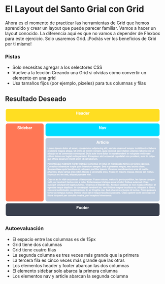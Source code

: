 
# El Layout del Santo Grial con Grid

Ahora es el momento de practicar las herramientas de Grid que hemos aprendido y crear un layout que puede parecer familiar. Vamos a hacer un layout conocido. La diferencia aquí es que no vamos a depender de Flexbox para este ejercicio. Solo usaremos Grid. ¡Podrás ver los beneficios de Grid por ti mismo!


### Pistas

- Solo necesitas agregar a los selectores CSS
- Vuelve a la lección Creando una Grid si olvidas cómo convertir un elemento en una grid
- Usa tamaños fijos (por ejemplo, píxeles) para tus columnas y filas

## Resultado Deseado

![Resultado Deseado](./desired-outcome.png)

### Autoevaluación

- El espacio entre las columnas es de 15px
- Grid tiene dos columnas
- Grid tiene cuatro filas
- La segunda columna es tres veces más grande que la primera
- La tercera fila es cinco veces más grande que las otras
- Los elementos header y footer abarcan las dos columnas
- El elemento sidebar solo abarca la primera columna
- Los elementos nav y article abarcan la segunda columna
